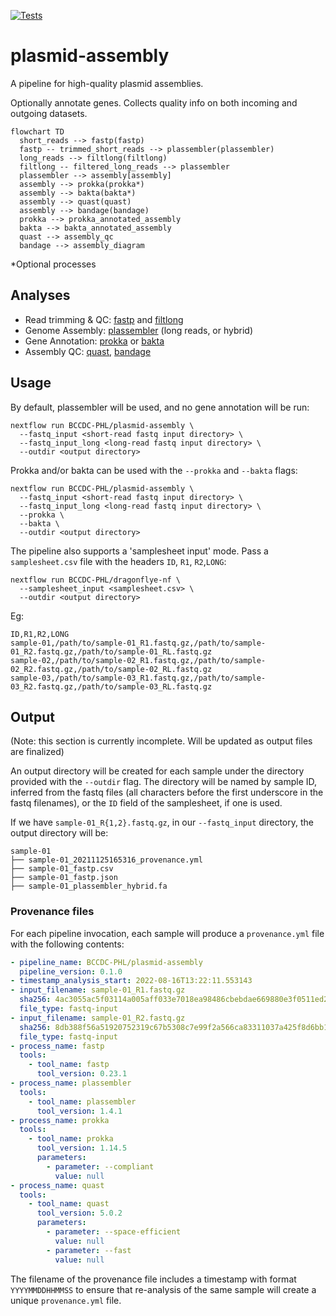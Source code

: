 [![Tests](https://github.com/BCCDC-PHL/plasmid-assembly/actions/workflows/tests.yml/badge.svg)](https://github.com/BCCDC-PHL/plasmid-assembly/actions/workflows/tests.yml)

# plasmid-assembly

A pipeline for high-quality plasmid assemblies.

Optionally annotate genes. Collects quality info on both incoming and outgoing datasets. 

```mermaid
flowchart TD
  short_reads --> fastp(fastp)
  fastp -- trimmed_short_reads --> plassembler(plassembler)
  long_reads --> filtlong(filtlong)
  filtlong -- filtered_long_reads --> plassembler
  plassembler --> assembly[assembly]
  assembly --> prokka(prokka*)
  assembly --> bakta(bakta*)
  assembly --> quast(quast)
  assembly --> bandage(bandage)
  prokka --> prokka_annotated_assembly
  bakta --> bakta_annotated_assembly
  quast --> assembly_qc
  bandage --> assembly_diagram
```
\*Optional processes

## Analyses

* Read trimming & QC: [fastp](https://github.com/OpenGene/fastp) and [filtlong](https://github.com/rrwick/Filtlong)
* Genome Assembly: [plassembler](https://github.com/gbouras13/plassembler) (long reads, or hybrid)
* Gene Annotation: [prokka](https://github.com/tseemann/prokka) or [bakta](https://github.com/oschwengers/bakta)
* Assembly QC: [quast](https://github.com/ablab/quast), [bandage](https://github.com/rrwick/bandage)

## Usage

By default, plassembler will be used, and no gene annotation will be run:
```
nextflow run BCCDC-PHL/plasmid-assembly \
  --fastq_input <short-read fastq input directory> \
  --fastq_input_long <long-read fastq input directory> \
  --outdir <output directory>
```


Prokka and/or bakta can be used with the `--prokka` and `--bakta` flags:
```
nextflow run BCCDC-PHL/plasmid-assembly \
  --fastq_input <short-read fastq input directory> \
  --fastq_input_long <long-read fastq input directory> \
  --prokka \
  --bakta \
  --outdir <output directory>
```


The pipeline also supports a 'samplesheet input' mode. Pass a `samplesheet.csv` file with the headers `ID`, `R1`, `R2`,`LONG`:
```
nextflow run BCCDC-PHL/dragonflye-nf \
  --samplesheet_input <samplesheet.csv> \
  --outdir <output directory>
```

Eg:
```
ID,R1,R2,LONG
sample-01,/path/to/sample-01_R1.fastq.gz,/path/to/sample-01_R2.fastq.gz,/path/to/sample-01_RL.fastq.gz
sample-02,/path/to/sample-02_R1.fastq.gz,/path/to/sample-02_R2.fastq.gz,/path/to/sample-02_RL.fastq.gz
sample-03,/path/to/sample-03_R1.fastq.gz,/path/to/sample-03_R2.fastq.gz,/path/to/sample-03_RL.fastq.gz
```


## Output

(Note: this section is currently incomplete. Will be updated as output files are finalized)

An output directory will be created for each sample under the directory provided with the `--outdir` flag. The directory will be named by sample ID, inferred from
the fastq files (all characters before the first underscore in the fastq filenames), or the `ID` field of the samplesheet, if one is used.

If we have `sample-01_R{1,2}.fastq.gz`, in our `--fastq_input` directory, the output directory will be:

```
sample-01
├── sample-01_20211125165316_provenance.yml
├── sample-01_fastp.csv
├── sample-01_fastp.json
├── sample-01_plassembler_hybrid.fa

```

### Provenance files
For each pipeline invocation, each sample will produce a `provenance.yml` file with the following contents:

```yml
- pipeline_name: BCCDC-PHL/plasmid-assembly
  pipeline_version: 0.1.0
- timestamp_analysis_start: 2022-08-16T13:22:11.553143
- input_filename: sample-01_R1.fastq.gz
  sha256: 4ac3055ac5f03114a005aff033e7018ea98486cbebdae669880e3f0511ed21bb
  file_type: fastq-input
- input_filename: sample-01_R2.fastq.gz
  sha256: 8db388f56a51920752319c67b5308c7e99f2a566ca83311037a425f8d6bb1ecc
  file_type: fastq-input
- process_name: fastp
  tools:
    - tool_name: fastp
      tool_version: 0.23.1
- process_name: plassembler
  tools:
    - tool_name: plassembler
      tool_version: 1.4.1
- process_name: prokka
  tools:
    - tool_name: prokka
      tool_version: 1.14.5
      parameters:
        - parameter: --compliant
          value: null
- process_name: quast
  tools:
    - tool_name: quast
      tool_version: 5.0.2
      parameters:
        - parameter: --space-efficient
          value: null
        - parameter: --fast
          value: null
```

The filename of the provenance file includes a timestamp with format `YYYYMMDDHHMMSS` to ensure that re-analysis of the same sample will create a unique `provenance.yml` file.
